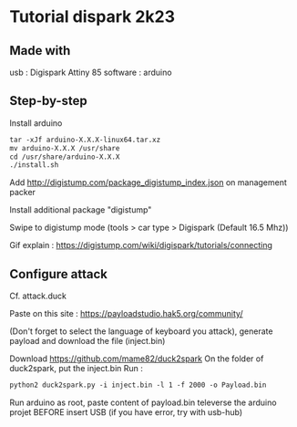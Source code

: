 # Tutorial dispark 2k23

## Made with
usb : Digispark Attiny 85
software : arduino

## Step-by-step

Install arduino

````md
tar -xJf arduino-X.X.X-linux64.tar.xz
mv arduino-X.X.X /usr/share
cd /usr/share/arduino-X.X.X
./install.sh
````


Add http://digistump.com/package_digistump_index.json on management packer

Install additional package "digistump"

Swipe to digistump mode (tools > car type > Digispark (Default 16.5 Mhz))

Gif explain : https://digistump.com/wiki/digispark/tutorials/connecting


## Configure attack

Cf. attack.duck

Paste on this site : https://payloadstudio.hak5.org/community/

(Don't forget to select the language of keyboard you attack), generate payload and download the file (inject.bin)

Download https://github.com/mame82/duck2spark
On the folder of duck2spark, put the inject.bin
Run : 
````md
python2 duck2spark.py -i inject.bin -l 1 -f 2000 -o Payload.bin
````

Run arduino as root, paste content of payload.bin
televerse the arduino projet BEFORE insert USB (if you have error, try with usb-hub)
